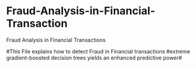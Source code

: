 # Fraud-Analysis-in-Financial-Transaction
Fraud Analysis in Financial Transactions

#This File explains how to detect Fraud in Financial transactions
#extreme gradient-boosted decision trees yields an enhanced predictive power#
